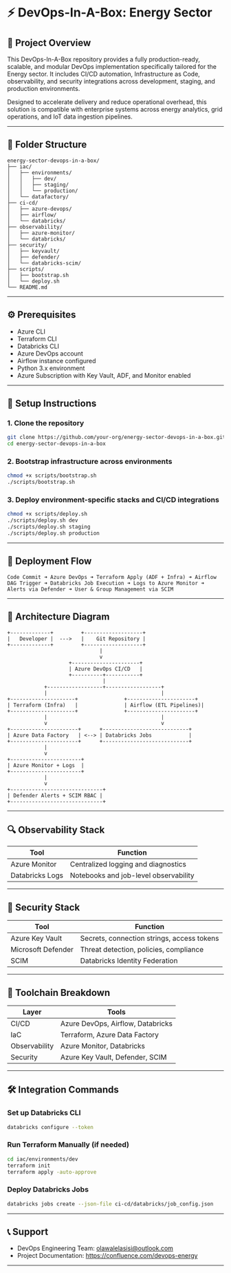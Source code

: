
# ⚡ DevOps-In-A-Box: Energy Sector

## 📌 Project Overview

This DevOps-In-A-Box repository provides a fully production-ready, scalable, and modular DevOps implementation specifically tailored for the Energy sector. It includes CI/CD automation, Infrastructure as Code, observability, and security integrations across development, staging, and production environments.

Designed to accelerate delivery and reduce operational overhead, this solution is compatible with enterprise systems across energy analytics, grid operations, and IoT data ingestion pipelines.

---

## 📁 Folder Structure

```
energy-sector-devops-in-a-box/
├── iac/
│   ├── environments/
│   │   ├── dev/
│   │   ├── staging/
│   │   └── production/
│   └── datafactory/
├── ci-cd/
│   ├── azure-devops/
│   ├── airflow/
│   └── databricks/
├── observability/
│   ├── azure-monitor/
│   └── databricks/
├── security/
│   ├── keyvault/
│   ├── defender/
│   └── databricks-scim/
├── scripts/
│   ├── bootstrap.sh
│   └── deploy.sh
└── README.md
```

---

## ⚙️ Prerequisites

- Azure CLI
- Terraform CLI
- Databricks CLI
- Azure DevOps account
- Airflow instance configured
- Python 3.x environment
- Azure Subscription with Key Vault, ADF, and Monitor enabled

---

## 🔧 Setup Instructions

### 1. Clone the repository

```bash
git clone https://github.com/your-org/energy-sector-devops-in-a-box.git
cd energy-sector-devops-in-a-box
```

### 2. Bootstrap infrastructure across environments

```bash
chmod +x scripts/bootstrap.sh
./scripts/bootstrap.sh
```

### 3. Deploy environment-specific stacks and CI/CD integrations

```bash
chmod +x scripts/deploy.sh
./scripts/deploy.sh dev
./scripts/deploy.sh staging
./scripts/deploy.sh production
```

---

## 🚀 Deployment Flow

```
Code Commit ➜ Azure DevOps ➜ Terraform Apply (ADF + Infra) ➜ Airflow DAG Trigger ➜ Databricks Job Execution ➜ Logs to Azure Monitor ➜ Alerts via Defender ➜ User & Group Management via SCIM
```

---

## 📐 Architecture Diagram

```
+-------------+         +-------------------+
|   Developer |  --->   |    Git Repository |
+-------------+         +-------------------+
                              |
                              v
                    +----------------------+
                    | Azure DevOps CI/CD   |
                    +----------+-----------+
                               |
            +------------------+------------------+
            |                                     |
+---------------------+               +----------------------+
| Terraform (Infra)   |               | Airflow (ETL Pipelines)|
+---------------------+               +----------------------+
            |                                     |
            v                                     v
+----------------------+      +----------------------------+
| Azure Data Factory   | <--> | Databricks Jobs            |
+----------------------+      +----------------------------+
            |
            v
+-----------------------+
| Azure Monitor + Logs  |
+-----------------------+
            |
            v
+------------------------------+
| Defender Alerts + SCIM RBAC |
+------------------------------+
```

---

## 🔍 Observability Stack

| Tool              | Function                                 |
|-------------------|------------------------------------------|
| Azure Monitor     | Centralized logging and diagnostics      |
| Databricks Logs   | Notebooks and job-level observability    |

---

## 🔐 Security Stack

| Tool              | Function                                    |
|-------------------|---------------------------------------------|
| Azure Key Vault   | Secrets, connection strings, access tokens |
| Microsoft Defender| Threat detection, policies, compliance     |
| SCIM              | Databricks Identity Federation             |

---

## 🧰 Toolchain Breakdown

| Layer        | Tools                             |
|--------------|-----------------------------------|
| CI/CD        | Azure DevOps, Airflow, Databricks |
| IaC          | Terraform, Azure Data Factory     |
| Observability| Azure Monitor, Databricks         |
| Security     | Azure Key Vault, Defender, SCIM   |

---

## 🛠️ Integration Commands

### Set up Databricks CLI

```bash
databricks configure --token
```

### Run Terraform Manually (if needed)

```bash
cd iac/environments/dev
terraform init
terraform apply -auto-approve
```

### Deploy Databricks Jobs

```bash
databricks jobs create --json-file ci-cd/databricks/job_config.json
```

---

## 📞 Support

- DevOps Engineering Team: olawalelasisi@outlook.com
- Project Documentation: https://confluence.com/devops-energy
---

